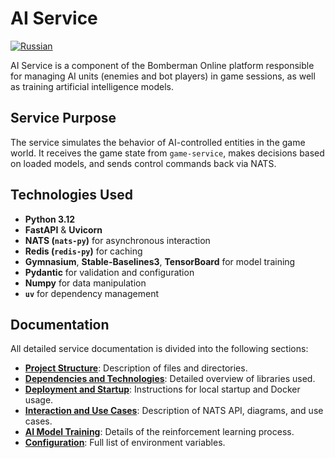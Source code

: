 # AI Service
[![Russian](https://img.shields.io/badge/lang-Russian-blue)](README_RU.md)

AI Service is a component of the Bomberman Online platform responsible for managing AI units (enemies and bot players) in game sessions, as well as training artificial intelligence models.

## Service Purpose

The service simulates the behavior of AI-controlled entities in the game world. It receives the game state from `game-service`, makes decisions based on loaded models, and sends control commands back via NATS.

## Technologies Used

*   **Python 3.12**
*   **FastAPI** & **Uvicorn**
*   **NATS (`nats-py`)** for asynchronous interaction
*   **Redis (`redis-py`)** for caching
*   **Gymnasium**, **Stable-Baselines3**, **TensorBoard** for model training
*   **Pydantic** for validation and configuration
*   **Numpy** for data manipulation
*   **`uv`** for dependency management

## Documentation

All detailed service documentation is divided into the following sections:

*   **[Project Structure](docs/en/project_structure.md)**: Description of files and directories.
*   **[Dependencies and Technologies](docs/en/packages.md)**: Detailed overview of libraries used.
*   **[Deployment and Startup](docs/en/deployment.md)**: Instructions for local startup and Docker usage.
*   **[Interaction and Use Cases](docs/en/interaction.md)**: Description of NATS API, diagrams, and use cases.
*   **[AI Model Training](docs/en/ai_training.md)**: Details of the reinforcement learning process.
*   **[Configuration](docs/en/configuration.md)**: Full list of environment variables.